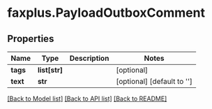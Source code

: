 # faxplus.PayloadOutboxComment


## Properties

Name | Type | Description | Notes
------------ | ------------- | ------------- | -------------
**tags** | **list[str]** |  | [optional] 
**text** | **str** |  | [optional] [default to '']

[[Back to Model list]](../README.md#documentation-for-models) [[Back to API list]](../README.md#documentation-for-api-endpoints) [[Back to README]](../README.md)

